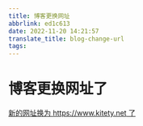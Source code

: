 ```yaml
---
title: 博客更换网址
abbrlink: ed1c613
date: 2022-11-20 14:21:57
translate_title: blog-change-url
tags:
---
```


# 博客更换网址了

[新的网址换为 https://www.kitety.net 了](https://www.kitety.net/)

